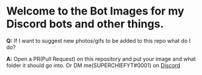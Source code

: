 Welcome to the Bot Images for my Discord bots and other things.
=============================================================



**Q:** If I want to suggest new photos/gifs to be added to this repo what do I do?

**A:** Open a PR(Pull Request) on this repository and put your image and what folder it should go into. Or DM me(SUPERCHIEFYT#0001) on [Discord]( https://discord.gg/qafHJ63)
